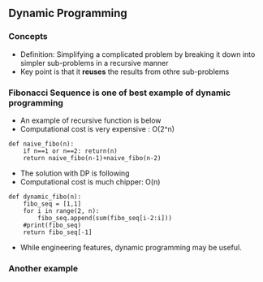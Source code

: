 
## Dynamic Programming
### Concepts
* Definition: Simplifying a complicated problem by breaking it down into simpler sub-problems in a recursive manner
* Key point is that it **reuses** the results from othre sub-problems

### Fibonacci Sequence is one of best example of dynamic programming
* An example of recursive function is below
* Computational cost is very expensive : O(2^n)
```
def naive_fibo(n):
    if n==1 or n==2: return(n)
    return naive_fibo(n-1)+naive_fibo(n-2)
```
* The solution with DP is following
* Computational cost is much chipper: O(n)
```
def dynamic_fibo(n):
    fibo_seq = [1,1]
    for i in range(2, n):
        fibo_seq.append(sum(fibo_seq[i-2:i]))
    #print(fibo_seq)
    return fibo_seq[-1]
```
* While engineering features, dynamic programming may be useful. 

### Another example
